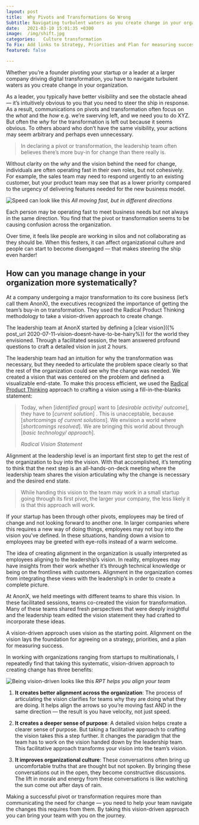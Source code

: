 ```yaml
---
layout: post
title:  Why Pivots and Transformations Go Wrong
Subtitle: Navigating turbulent waters as you create change in your organization
date:   2021-03-10 15:01:35 +0300
image:  /img/shift.jpg
categories:   Culture transformation
To Fix: Add links to Strategy, Priorities and Plan for measuring success
featured: false

---
```


Whether you’re a founder pivoting your startup or a leader at a larger company driving digital transformation, you have to navigate turbulent waters as you create change in your organization.

As a leader, you typically have better visibility and see the obstacle ahead — it’s intuitively obvious to you that you need to steer the ship in response. As a result, communications on pivots and transformation often focus on the _what_ and the _how_ e.g. we’re swerving left, and we need you to do XYZ. But often the _why_ for the transformation is left out because it seems obvious. To others aboard who don’t have the same visibility, your actions may seem arbitrary and perhaps even unnecessary.

>In declaring a pivot or transformation, the leadership team often believes there’s more buy-in for change than there really is.

Without clarity on the _why_ and the vision behind the need for change, individuals are often operating fast in their own roles, but not cohesively. For example, the sales team may need to respond urgently to an existing customer, but your product team may see that as a lower priority compared to the urgency of delivering features needed for the new business model.

![Speed can look like this]({{site.baseurl}}/img/speed.png)
*All moving fast, but in different directions*

Each person may be operating fast to meet business needs but not always in the same direction. You find that the pivot or transformation seems to be causing confusion across the organization.

Over time, it feels like people are working in silos and not collaborating as they should be. When this festers, it can affect organizational culture and people can start to become disengaged — that makes steering the ship even harder!

## How can you manage change in your organization more systematically?
At a company undergoing a major transformation to its core business (let’s call them AnonX), the executives recognized the importance of getting the team’s buy-in on transformation. They used the Radical Product Thinking methodology to take a vision-driven approach to create change.

The leadership team at AnonX started by defining a [clear vision]({% post_url 2020-07-11-vision-doesnt-have-to-be-hairy%}) for the world they envisioned. Through a facilitated session, the team answered profound questions to craft a detailed vision in just 2 hours.

The leadership team had an intuition for why the transformation was necessary, but they needed to articulate the problem space clearly so that the rest of the organization could see why the change was needed. We created a vision that was centered on the problem and defined a visualizable end-state. To make this process efficient, we used the [Radical Product Thinking](https://www.radicalproduct.com/toolkit) approach to crafting a vision using a fill-in-the-blanks statement:

>Today, when [_identified group_] want to [_desirable activity/ outcome_], they have to [_current solution_] . This is unacceptable, because [_shortcomings of current solutions_]. We envision a world where [_shortcomings resolved_]. We are bringing this world about through [_basic technology/ approach_].
>
> <cite>Radical Vision Statement</cite>

Alignment at the leadership level is an important first step to get the rest of the organization to buy into the vision. With that accomplished, it’s tempting to think that the next step is an all-hands-on-deck meeting where the leadership team shares the vision articulating why the change is necessary and the desired end state.

>While handing this vision to the team may work in a small startup going through its first pivot, the larger your company, the less likely it is that this approach will work.

If your startup has been through other pivots, employees may be tired of change and not looking forward to another one. In larger companies where this requires a new way of doing things, employees may not buy into the vision you’ve defined. In these situations, handing down a vision to employees may be greeted with eye-rolls instead of a warm welcome.

The idea of creating alignment in the organization is usually interpreted as employees aligning to the leadership’s vision. In reality, employees may have insights from their work whether it’s through technical knowledge or being on the frontlines with customers. Alignment in the organization comes from integrating these views with the leadership’s in order to create a complete picture.

At AnonX, we held meetings with different teams to share this vision. In these facilitated sessions, teams co-created the vision for transformation. Many of these teams shared fresh perspectives that were deeply insightful and the leadership team edited the vision statement they had crafted to incorporate these ideas.

A vision-driven approach uses vision as the starting point. Alignment on the vision lays the foundation for agreeing on a strategy, priorities, and a plan for measuring success.

In working with organizations ranging from startups to multinationals, I repeatedly find that taking this systematic, vision-driven approach to creating change has three benefits:

![Being vision-driven looks like this]({{site.baseurl}}/img/RPTalign.png)
*RPT helps you align your team*

1. **It creates better alignment across the organization**: The process of articulating the vision clarifies for teams why they are doing what they are doing. It helps align the arrows so you’re moving fast AND in the same direction — the result is you have velocity, not just speed.

2. **It creates a deeper sense of purpose**: A detailed vision helps create a clearer sense of purpose. But taking a facilitative approach to crafting the vision takes this a step further. It changes the paradigm that the team has to work on the vision handed down by the leadership team. This facilitative approach transforms your vision into the team’s vision.

3. **It improves organizational culture**: These conversations often bring up uncomfortable truths that are thought but not spoken. By bringing these conversations out in the open, they become constructive discussions. The lift in morale and energy from these conversations is like watching the sun come out after days of rain.

Making a successful pivot or transformation requires more than communicating the need for change — you need to help your team navigate the changes this requires from them. By taking this vision-driven approach you can bring your team with you on the journey.
